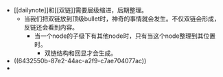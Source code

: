 - [[dailynote]]和[[双链]]需要层级缩进，后期整理。
	- 当我们把双链放到顶级bullet时，神奇的事情就会发生。不仅双链会形成，反链还会看到内容。
		- 当一个node的子级下有其他node时，只有当这个node整理到其位置时。
			- 双链结构和回显才会生成。
- ((6432550b-87e2-44ac-a2f9-c7ae704077ac))
-